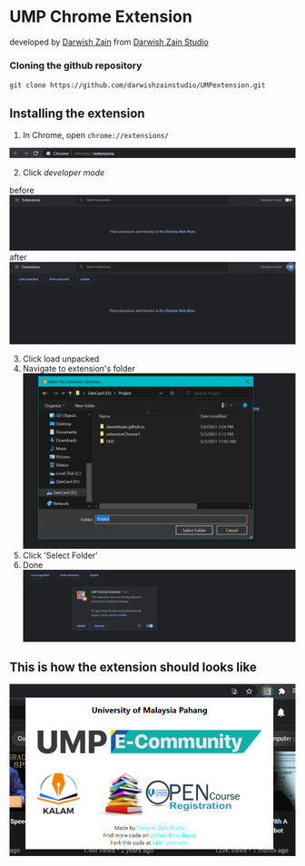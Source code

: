 # UMP Chrome Extension 
developed by [Darwish Zain](https://github.com/darwishzain/) from [Darwish Zain Studio](https://github.com/darwishzainstudio/)

### Cloning the github repository
```
git clone https://github.com/darwishzainstudio/UMPextension.git
```
## Installing the extension
1. In Chrome, open `chrome://extensions/`

![chrome](readmeSource/1.png?raw=true "chrome://extensions")

2. Click _developer mode_

before
![chrome](readmeSource/2.png?raw=true "disabled")
after
![chrome](readmeSource/3.png?raw=true "enabled")

3. Click load unpacked
4. Navigate to extension's folder
![chrome](readmeSource/4.png?raw=true "load unpacked")
5. Click 'Select Folder'
6. Done
![chrome](readmeSource/5.png?raw=true "developer mode")

## This is how the extension should looks like
![chrome](readmeSource/6.png?raw=true "extension")

